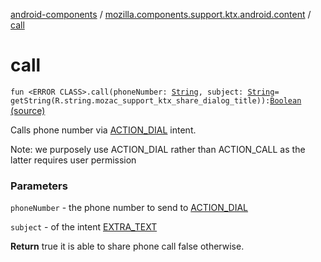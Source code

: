 [android-components](../index.md) / [mozilla.components.support.ktx.android.content](index.md) / [call](./call.md)

# call

`fun <ERROR CLASS>.call(phoneNumber: `[`String`](https://kotlinlang.org/api/latest/jvm/stdlib/kotlin/-string/index.html)`, subject: `[`String`](https://kotlinlang.org/api/latest/jvm/stdlib/kotlin/-string/index.html)` = getString(R.string.mozac_support_ktx_share_dialog_title)): `[`Boolean`](https://kotlinlang.org/api/latest/jvm/stdlib/kotlin/-boolean/index.html) [(source)](https://github.com/mozilla-mobile/android-components/blob/master/components/support/ktx/src/main/java/mozilla/components/support/ktx/android/content/Context.kt#L155)

Calls phone number via [ACTION_DIAL](#) intent.

Note: we purposely use ACTION_DIAL rather than ACTION_CALL as the latter requires user permission

### Parameters

`phoneNumber` - the phone number to send to [ACTION_DIAL](#)

`subject` - of the intent [EXTRA_TEXT](#)

**Return**
true it is able to share phone call false otherwise.

